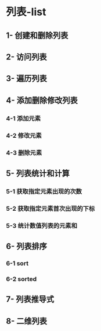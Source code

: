 # 列表-list

## 1- 创建和删除列表



## 2- 访问列表



## 3- 遍历列表



## 4- 添加删除修改列表



### 4-1 添加元素



### 4-2 修改元素



### 4-3 删除元素



## 5- 列表统计和计算

### 5-1 获取指定元素出现的次数



### 5-2 获取指定元素首次出现的下标



### 5-3 统计数值列表的元素和



## 6- 列表排序



### 6-1 sort



### 6-2 sorted



## 7- 列表推导式





## 8- 二维列表

